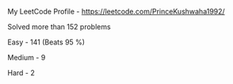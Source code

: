 My LeetCode Profile - https://leetcode.com/PrinceKushwaha1992/

Solved more than 152 problems

Easy - 141 (Beats 95 %)

Medium - 9

Hard - 2
